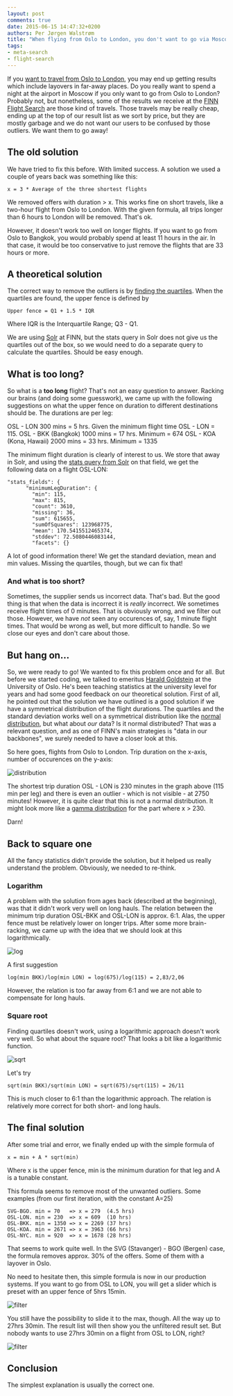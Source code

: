 ```yaml
---
layout: post
comments: true
date: 2015-06-15 14:47:32+0200
authors: Per Jørgen Walstrøm
title: "When flying from Oslo to London, you don't want to go via Moscow"
tags:
- meta-search
- flight-search
---
```


If you [want to travel from Oslo to London](http://www.finn.no/reise/flybilletter/resultat?tripType=roundtrip&requestedOrigin=OSL.METROPOLITAN_AREA&requestedDestination=LON.METROPOLITAN_AREA&requestedOrigin2=&requestedDestination2=&requestedDepartureDate=11.11.2015&requestedReturnDate=13.11.2015&numberOfAdults=1&numberOfChildren=0&cabinType=economy), you may end up getting results which include layovers in far-away places. Do you really want to spend a night at the airport in Moscow if you only want to go from Oslo to London? Probably not, but nonetheless, some of the results we receive at the [FINN Flight Search](http://www.finn.no/reise/flybilletter/) are those kind of travels. Those travels may be really cheap, ending up at the top of our result list as we sort by price, but they are mostly garbage and we do not want our users to be confused by those outliers. We want them to go away!

## The old solution
We have tried to fix this before. With limited success. A solution we used a couple of years back was something like this:

```
x = 3 * Average of the three shortest flights
```

We removed offers with duration > x. This works fine on short travels, like a two-hour flight from Oslo to London. With the given formula, all trips longer than 6 hours to London will be removed. That's ok.

However, it doesn't work too well on longer flights. If you want to go from Oslo to Bangkok, you would probably spend at least 11 hours in the air. In that case, it would be too conservative to just remove the flights that are 33 hours or more.

## A theoretical solution
The correct way to remove the outliers is by [finding the quartiles](http://en.wikipedia.org/wiki/Quartile). When the quartiles are found, the upper fence is defined by 

```
Upper fence = Q1 + 1.5 * IQR
```

Where IQR is the Interquartile Range; Q3 - Q1. 

We are using [Solr](http://lucene.apache.org/solr/) at FINN, but the stats query in Solr does not give us the quartiles out of the box, so we would need to do a separate query to calculate the quartiles. Should be easy enough.

## What is too long?
So what is a **too long** flight? That's not an easy question to answer. Racking our brains (and doing some guesswork), we came up with the following suggestions on what the upper fence on duration to different destinations should be. The durations are per leg:

OSL - LON 300 mins = 5 hrs. Given the minimum flight time OSL - LON = 115.
OSL - BKK (Bangkok) 1000 mins = 17 hrs. Minimum = 674
OSL - KOA (Kona, Hawaii) 2000 mins = 33 hrs. Minimum = 1335

The minimum flight duration is clearly of interest to us. We store that away in Solr, and using the [stats query from Solr](http://wiki.apache.org/solr/StatsComponent) on that field, we get the following data on a flight OSL-LON:

```
"stats_fields": {
      "minimumLegDuration": {
        "min": 115,
        "max": 815,
        "count": 3610,
        "missing": 36,
        "sum": 615655,
        "sumOfSquares": 123968775,
        "mean": 170.5415512465374,
        "stddev": 72.5080446083144,
        "facets": {}
```

A lot of good information there! We get the standard deviation, mean and min values. Missing the quartiles, though, but we can fix that! 

### And what is too short?

Sometimes, the supplier sends us incorrect data. That's bad. But the good thing is that when the data is incorrect it is *really* incorrect. We sometimes receive flight times of 0 minutes. That is obviously wrong, and we filter out those. However, we have *not* seen any occurences of, say, 1 minute flight times. That would be wrong as well, but more difficult to handle. So we close our eyes and don't care about those.

## But hang on...
So, we were ready to go! We wanted to fix this problem once and for all. But before we started coding, we talked to emeritus [Harald Goldstein](http://www.sv.uio.no/econ/english/people/aca/haraldg/index.html) at the University of Oslo. He's been teaching statistics at the university level for years and had some good feedback on our theoretical solution. First of all, he pointed out that the solution we have outlined is a good solution if we have a symmetrical distribution of the flight durations. The quartiles and the standard deviation works well on a symmetrical distribution like the [normal distribution](https://en.wikipedia.org/wiki/Normal_distribution), but what about *our* data? Is it normal distributed? That was a relevant question, and as one of FINN's main strategies is "data in our backbones", we surely needed to have a closer look at this.

So here goes, flights from Oslo to London. Trip duration on the x-axis, number of occurences on the y-axis:

![distribution](/images/2015-06-09-removing-long-travels-in-the-flight-search/osl_lon_distribution.png "tripDuration on the x-axis, number of occurences on the y-axis")

The shortest trip duration OSL - LON is 230 minutes in the graph above (115 min per leg) and there is even an outlier - which is not visible - at 2750 minutes! However, it is quite clear that this is not a normal distribution. It might look more like a [gamma distribution](https://en.wikipedia.org/wiki/Gamma_distribution) for the part where x > 230. 

Darn!

## Back to square one
All the fancy statistics didn't provide the solution, but it helped us really understand the problem. Obviously, we needed to re-think.

### Logarithm
A problem with the solution from ages back (described at the beginning), was that it didn't work very well on long hauls. The relation between the minimum trip duration OSL-BKK and OSL-LON is approx. 6:1. Alas, the upper fence must be relatively lower on longer trips. After some more brain-racking, we came up with the idea that we should look at this logarithmically. 

![log](/images/2015-06-09-removing-long-travels-in-the-flight-search/log.png "a logartihmic graph")

A first suggestion 

```
log(min BKK)/log(min LON) = log(675)/log(115) = 2,83/2,06
```

However, the relation is too far away from 6:1 and we are not able to compensate for long hauls.

### Square root
Finding quartiles doesn't work, using a logarithmic approach doesn't work very well. So what about the square root? That looks a bit like a logarithmic function.

![sqrt](/images/2015-06-09-removing-long-travels-in-the-flight-search/sqrt.png "Square root")

Let's try

```
sqrt(min BKK)/sqrt(min LON) = sqrt(675)/sqrt(115) = 26/11
```

This is much closer to 6:1 than the logarithmic approach. The relation is relatively more correct for both short- and long hauls. 

## The final solution
After some trial and error, we finally ended up with the simple formula of

```
x = min + A * sqrt(min)
```
Where x is the upper fence, min is the minimum duration for that leg and A is a tunable constant.

This formula seems to remove most of the unwanted outliers. Some examples (from our first iteration, with the constant A=25)

```
SVG-BGO. min = 70   => x = 279  (4.5 hrs)
OSL-LON. min = 230  => x = 609  (10 hrs)
OSL-BKK. min = 1350 => x = 2269 (37 hrs)
OSL-KOA. min = 2671 => x = 3963 (66 hrs)
OSL-NYC. min = 920  => x = 1678 (28 hrs)
```

That seems to work quite well. In the SVG (Stavanger) - BGO (Bergen) case, the formula removes approx. 30% of the offers. Some of them with a layover in Oslo. 

No need to hesitate then, this simple formula is now in our production systems. If you want to go from OSL to LON, you will get a slider which is preset with an upper fence of 5hrs 15min.

![filter](/images/2015-06-09-removing-long-travels-in-the-flight-search/enabled_filter.png "Enabled filter")

You still have the possibility to slide it to the max, though. All the way up to 27hrs 30min. The result list will then show you the unfiltered result set. But nobody wants to use 27hrs 30min on a flight from OSL to LON, right?

![filter](/images/2015-06-09-removing-long-travels-in-the-flight-search/disabled_filter.png "Disabled filter")

## Conclusion
The simplest explanation is usually the correct one.

